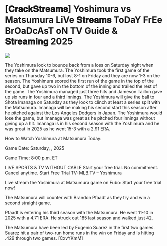 #  [𝐂𝐫𝐚𝐜𝐤𝐒𝐭𝐫𝐞𝐚𝐦𝐬] Yoshimura vs Matsumura LiVe 𝐒𝐭𝐫𝐞𝐚𝐦𝐬 ToDaY FrEe BrOaDcAsT oN TV Guide & 𝐒𝐭𝐫𝐞𝐚𝐦𝐢𝐧𝐠  2025  
  
  
[![](https://i.imgur.com/qSNzIqt.png)](https://movie.rssnews.media/whQFcDlS.php)  
  
The Yoshimura look to bounce back from a loss on Saturday night when they take on the Matsumura. The Yoshimura took the first game of the series on Thursday 10-6, but lost 8-1 on Friday and they are now 1-3 on the season. The Yoshimura scored the first run of the game in the top of the second, but gave up two in the bottom of the inning and trailed the rest of the game. The Yoshimura managed just three hits and Jameson Taillon gave up six runs in four and a third innings. The Yoshimura will give the ball to Shota Imanaga on Saturday as they look to clinch at least a series split with the Matsumura. Imanaga will be making his second start this season after he pitched against the Los Angeles Dodgers in Japan. The Yoshimura would lose the game, but Imanaga was great as he pitched four innings without giving up a hit. Imanaga is in his second season with the Yoshimura and he was great in 2025 as he went 15-3 with a 2.91 ERA.

How to Watch Yoshimura at Matsumura Today:

Game Date: Saturday, , 2025

Game Time: 8:00 p.m. ET

LIVE SPORTS & TV WITHOUT CABLE
Start your free trial. No commitment. Cancel anytime.
Start Free Trial
TV: MLB.TV – Yoshimura

Live stream the Yoshimura at Matsumura game on Fubo: Start your free trial now!

The Matsumura will counter with Brandon Pfaadt as they try and win a second straight game.

Pfaadt is entering his third season with the Matsumura. He went 11-10 in 2025 with a 4.71 ERA. He struck out 185 last season and walked just 42.

The Matsumura have been led by Eugenio Suarez in the first two games. Suarez hit a pair of two-run home runs in the win on Friday and is hitting .429 through two games. [CxvYKmM]